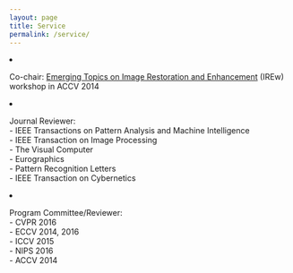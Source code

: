 ```yaml
---
layout: page
title: Service
permalink: /service/
---
```


<li><p>
Co-chair: <a href="https://sites.google.com/site/irew2014/">Emerging Topics on Image Restoration and Enhancement</a> (IREw) workshop in ACCV 2014
</p></li>
<li><p>
Journal Reviewer:  <br />
- IEEE Transactions on Pattern Analysis and Machine Intelligence <br />
- IEEE Transaction on Image Processing <br />
- The Visual Computer <br />
- Eurographics<br />
- Pattern Recognition Letters <br />
- IEEE Transaction on Cybernetics <br />
</p></li>
<li><p>
Program Committee/Reviewer: <br />
- CVPR 2016 <br />
- ECCV 2014, 2016 <br />
- ICCV 2015 <br />
- NIPS 2016 <br />
- ACCV 2014 <br />
</p></li>
